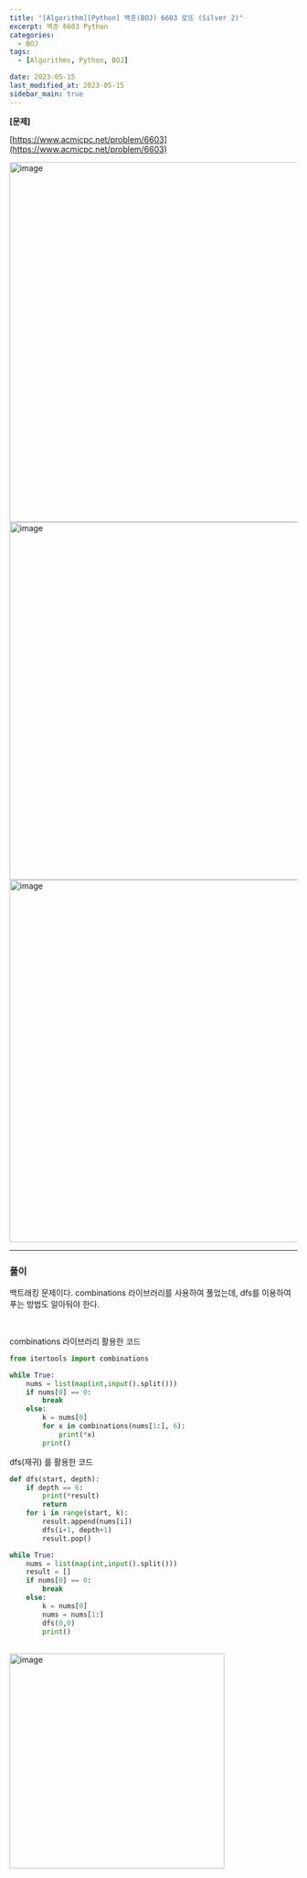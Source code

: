 ```yaml
---
title: "[Algorithm][Python] 백준(BOJ) 6603 로또 (Silver 2)"
excerpt: 백준 6603 Python
categories:
  - BOJ
tags:
  - [Algorithms, Python, BOJ]

date: 2023-05-15
last_modified_at: 2023-05-15
sidebar_main: true
---
```


**[문제]**

[https://www.acmicpc.net/problem/6603](https://www.acmicpc.net/problem/6603)

<img width="630" alt="image" src="https://github.com/SWMDAY6/fullbang-server/assets/31675698/33d4411f-6907-4f67-9b74-ba590799f45d">
<img width="626" alt="image" src="https://github.com/SWMDAY6/fullbang-server/assets/31675698/10b59f58-f9e8-452b-9544-dc3622671f1d">
<img width="634" alt="image" src="https://github.com/SWMDAY6/fullbang-server/assets/31675698/8a57bb11-1857-43ae-a10b-deb315d84429">


<hr>

### 풀이

백트래킹 문제이다.
combinations 라이브러리를 사용하여 풀었는데, dfs를 이용하여 푸는 방법도 알아둬야 한다.

<br/>

combinations 라이브러리 활용한 코드
```python
from itertools import combinations

while True:
    nums = list(map(int,input().split()))
    if nums[0] == 0:
        break
    else:
        k = nums[0]
        for x in combinations(nums[1:], 6):
            print(*x)
        print()
```

dfs(재귀) 를 활용한 코드
```python
def dfs(start, depth):
    if depth == 6:
        print(*result)
        return
    for i in range(start, k):
        result.append(nums[i])
        dfs(i+1, depth+1)
        result.pop()

while True:
    nums = list(map(int,input().split()))
    result = []
    if nums[0] == 0:
        break
    else:
        k = nums[0]
        nums = nums[1:]
        dfs(0,0)
        print()

````

<br/>

<img width="376" alt="image" src="https://github.com/SWMDAY6/fullbang-server/assets/31675698/d228380f-7a3e-491c-89d8-c1d07da7646f">



